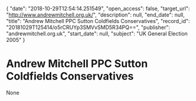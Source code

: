 {
  "date": "2018-10-29T12:54:14.251549", 
  "open_access": false, 
  "target_url": "http://www.andrewmitchell.org.uk/", 
  "description": null, 
  "end_date": null, 
  "title": "Andrew Mitchell PPC Sutton Coldfields Conservatives", 
  "record_id": "20181029T125414/o5rCRUYp3SMVvSMD5R34PQ==", 
  "publisher": "andrewmitchell.org.uk", 
  "start_date": null, 
  "subject": "UK General Election 2005"
}

# Andrew Mitchell PPC Sutton Coldfields Conservatives

None